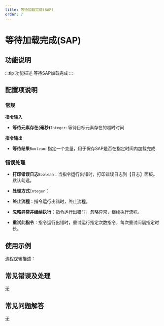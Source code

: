 ```yaml
---
title: 等待加载完成(SAP)
order: 7
---
```


# 等待加载完成(SAP)

## 功能说明

:::tip 功能描述
等待SAP加载完成
:::

## 配置项说明

### 常规

**指令输入**

- **等待元素存在(毫秒)**`Integer`: 等待目标元素存在的超时时间


**指令输出**

- **等待结果**`Boolean`: 指定一个变量，用于保存SAP是否在指定时间内加载完成

### 错误处理

- **打印错误日志**`Boolean`：当指令运行出错时，打印错误日志到【日志】面板。默认勾选。

- **处理方式**`Integer`：

 - **终止流程**：指令运行出错时，终止流程。

 - **忽略异常并继续执行**：指令运行出错时，忽略异常，继续执行流程。

 - **重试此指令**：指令运行出错时，重试运行指定次数指令，每次重试间隔指定时长。

## 使用示例

流程逻辑描述：

## 常见错误及处理

无

## 常见问题解答

无

